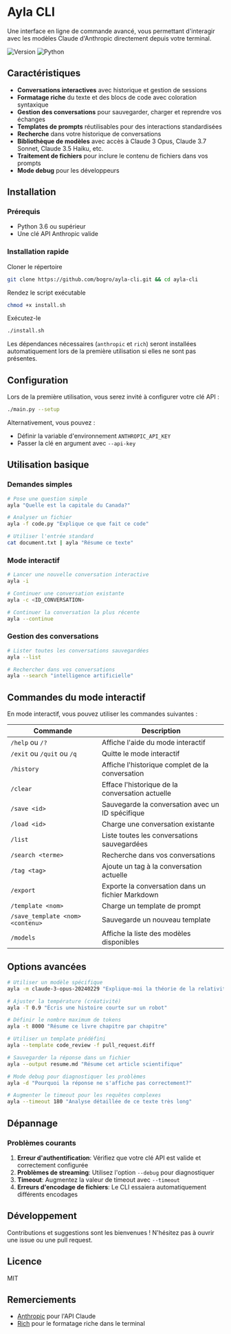 # Ayla CLI

Une interface en ligne de commande avancé, vous permettant d'interagir avec les modèles Claude d'Anthropic directement depuis votre terminal.

![Version](https://img.shields.io/badge/version-1.1.0-blue)
![Python](https://img.shields.io/badge/python-3.6%2B-brightgreen)

## Caractéristiques

- **Conversations interactives** avec historique et gestion de sessions
- **Formatage riche** du texte et des blocs de code avec coloration syntaxique
- **Gestion des conversations** pour sauvegarder, charger et reprendre vos échanges
- **Templates de prompts** réutilisables pour des interactions standardisées
- **Recherche** dans votre historique de conversations
- **Bibliothèque de modèles** avec accès à Claude 3 Opus, Claude 3.7 Sonnet, Claude 3.5 Haiku, etc.
- **Traitement de fichiers** pour inclure le contenu de fichiers dans vos prompts
- **Mode debug** pour les développeurs

## Installation

### Prérequis

- Python 3.6 ou supérieur
- Une clé API Anthropic valide

### Installation rapide

Cloner le répertoire
```bash
git clone https://github.com/bogro/ayla-cli.git && cd ayla-cli
```

Rendez le script exécutable
```bash
chmod +x install.sh
```

Exécutez-le
```bash
./install.sh
```

Les dépendances nécessaires (`anthropic` et `rich`) seront installées automatiquement lors de la première utilisation si elles ne sont pas présentes.

## Configuration

Lors de la première utilisation, vous serez invité à configurer votre clé API :

```bash
./main.py --setup
```

Alternativement, vous pouvez :
- Définir la variable d'environnement `ANTHROPIC_API_KEY`
- Passer la clé en argument avec `--api-key`

## Utilisation basique

### Demandes simples

```bash
# Pose une question simple
ayla "Quelle est la capitale du Canada?"

# Analyser un fichier
ayla -f code.py "Explique ce que fait ce code"

# Utiliser l'entrée standard
cat document.txt | ayla "Résume ce texte"
```

### Mode interactif

```bash
# Lancer une nouvelle conversation interactive
ayla -i

# Continuer une conversation existante
ayla -c <ID_CONVERSATION>

# Continuer la conversation la plus récente
ayla --continue
```

### Gestion des conversations

```bash
# Lister toutes les conversations sauvegardées
ayla --list

# Rechercher dans vos conversations
ayla --search "intelligence artificielle"
```

## Commandes du mode interactif

En mode interactif, vous pouvez utiliser les commandes suivantes :

| Commande | Description |
|----------|-------------|
| `/help` ou `/?` | Affiche l'aide du mode interactif |
| `/exit` ou `/quit` ou `/q` | Quitte le mode interactif |
| `/history` | Affiche l'historique complet de la conversation |
| `/clear` | Efface l'historique de la conversation actuelle |
| `/save <id>` | Sauvegarde la conversation avec un ID spécifique |
| `/load <id>` | Charge une conversation existante |
| `/list` | Liste toutes les conversations sauvegardées |
| `/search <terme>` | Recherche dans vos conversations |
| `/tag <tag>` | Ajoute un tag à la conversation actuelle |
| `/export` | Exporte la conversation dans un fichier Markdown |
| `/template <nom>` | Charge un template de prompt |
| `/save_template <nom> <contenu>` | Sauvegarde un nouveau template |
| `/models` | Affiche la liste des modèles disponibles |

## Options avancées

```bash
# Utiliser un modèle spécifique
ayla -m claude-3-opus-20240229 "Explique-moi la théorie de la relativité"

# Ajuster la température (créativité)
ayla -T 0.9 "Écris une histoire courte sur un robot"

# Définir le nombre maximum de tokens
ayla -t 8000 "Résume ce livre chapitre par chapitre"

# Utiliser un template prédéfini
ayla --template code_review -f pull_request.diff

# Sauvegarder la réponse dans un fichier
ayla --output resume.md "Résume cet article scientifique"

# Mode debug pour diagnostiquer les problèmes
ayla -d "Pourquoi la réponse ne s'affiche pas correctement?"

# Augmenter le timeout pour les requêtes complexes
ayla --timeout 180 "Analyse détaillée de ce texte très long"
```

## Dépannage

### Problèmes courants

1. **Erreur d'authentification**: Vérifiez que votre clé API est valide et correctement configurée
2. **Problèmes de streaming**: Utilisez l'option `--debug` pour diagnostiquer
3. **Timeout**: Augmentez la valeur de timeout avec `--timeout`
4. **Erreurs d'encodage de fichiers**: Le CLI essaiera automatiquement différents encodages

## Développement

Contributions et suggestions sont les bienvenues ! N'hésitez pas à ouvrir une issue ou une pull request.

## Licence

MIT

## Remerciements

- [Anthropic](https://www.anthropic.com/) pour l'API Claude
- [Rich](https://github.com/Textualize/rich) pour le formatage riche dans le terminal
